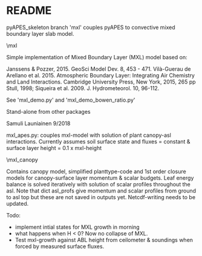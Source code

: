 # README

pyAPES_skeleton branch 'mxl' couples pyAPES to convective mixed boundary layer slab model.

\mxl

Simple implementation of Mixed Boundary Layer (MXL) model based on:

Janssens & Pozzer, 2015. GeoSci Model Dev. 8, 453 - 471.
Vilà-Guerau de Arellano et al. 2015. Atmospheric Boundary Layer: Integrating Air Chemistry and Land Interactions. Cambridge University Press, New York, 2015, 265 pp
Stull, 1998; Siqueira et al. 2009. J. Hydrometeorol. 10, 96-112.
   
See 'mxl_demo.py' and 'mxl_demo_bowen_ratio.py'

Stand-alone from other packages

Samuli Launiainen 9/2018 

mxl_apes.py: couples mxl-model with solution of plant canopy-asl interactions. Currently assumes soil surface state and fluxes = constant & surface layer height = 0.1 x mxl-height

\mxl_canopy

Contains canopy model, simplified planttype-code and 1st order closure models for canopy-surface layer momentum & scalar budgets. 
Leaf energy balance is solved iteratively with solution of scalar profiles throughout the asl.
Note that dict asl_profs give momentum and scalar profiles from ground to asl top but these are not saved in outputs yet. Netcdf-writing needs to be updated.

Todo:

* implement intial states for MXL growth in morning
* what happens when H < 0? Now no collapse of MXL.
* Test mxl-growth against ABL height from ceilometer & soundings when forced by measured surface fluxes.








